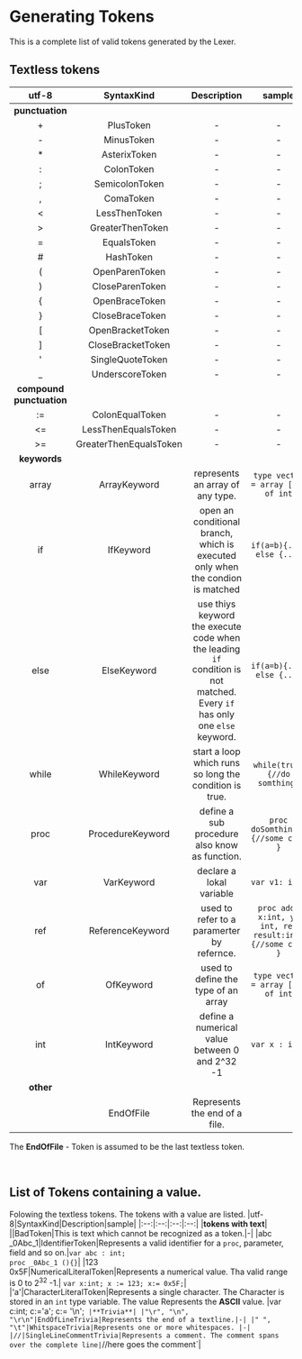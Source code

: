 
# Generating Tokens
This is a complete list of valid tokens generated by the Lexer.

## Textless tokens
|utf-8|SyntaxKind|Description|sample|
|:--:|:--:|:--:|:--:|
|**punctuation**|
|+|PlusToken|-|-|
|-|MinusToken|-|-|
|*|AsterixToken|-|-|
|:|ColonToken|-|-|
|;|SemicolonToken|-|-|
|,|ComaToken|-|-|
|<|LessThenToken|-|-|
|>|GreaterThenToken|-|-|
|=|EqualsToken|-|-|
|#|HashToken|-|-|
|(|OpenParenToken|-|-|
|)|CloseParenToken|-|-|
|{|OpenBraceToken|-|-|
|}|CloseBraceToken|-|-|
|[|OpenBracketToken|-|-|
|]|CloseBracketToken|-|-|
|'|SingleQuoteToken|-|-|
|_|UnderscoreToken|-|-|
|**compound punctuation**|
|:=|ColonEqualToken|-|-|
|<=|LessThenEqualsToken|-|-|
|>=|GreaterThenEqualsToken|-|-|
|**keywords**|
|array|ArrayKeyword|represents an array of any type.| `type vector = array [10] of int`|
|if|IfKeyword|open an conditional branch, which is executed only when the condion is matched|`if(a=b){...} else {...}`|
|else|ElseKeyword|use thiys keyword the execute code when the leading `if` condition is not matched. Every `if` has only one `else` keyword.|`if(a=b){...} else {...}`|
|while|WhileKeyword|start a loop which runs so long the condition is true.|`while(true){//do somthing}`|
|proc|ProcedureKeyword|define a sub procedure also know as function.|`proc doSomthing(){//some code }`|
|var|VarKeyword|declare a lokal variable|`var v1: int;`|
|ref|ReferenceKeyword| used to refer to a paramerter by refernce.|`proc add( x:int, y: int, ref result:int){//some code }`|
|of|OfKeyword|used to define the type of an array|`type vector = array [10] of int`|
|int|IntKeyword|define a numerical value between 0 and 2^32 -1| `var x : int;`|
|**other**|
||EndOfFile|Represents the end of a file.|

The **EndOfFile** - Token is assumed to be the last textless token.

</br>

## List of Tokens containing a value.
Folowing the textless tokens. The tokens with a value are listed.
|utf-8|SyntaxKind|Description|sample|
|:--:|:--:|:--:|:--:|
|**tokens with text**|
||BadToken|This is text which cannot be recognized as a token.|-|
|abc</br>_0Abc_1|IdentifierToken|Represents a valid identifier for a `proc`, parameter, field and so on.|`var abc : int;`</br>`proc _0Abc_1 (){}`|
|123</br>0x5F|NumericalLiteralToken|Represents a numerical value. Tha valid range is 0 to 2<sup>32</sup> -1.| `var x:int; x := 123; x:= 0x5F;`|
|'a'|CharacterLiteralToken|Represents a single character. The Character is stored in an `int` type variable. The value Represents the **ASCII** value. |var c:int; c:='a'; c:= '\n';`
|**Trivia**|
|"\r", "\n", "\r\n"|EndOfLineTrivia|Represents the end of a textline.|-|
|" ", "\t"|WhitspaceTrivia|Represents one or more whitespaces. |-|
|//|SingleLineCommentTrivia|Represents a comment. The comment spans over the complete line|`//here goes the comment`|



